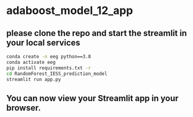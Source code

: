 # adaboost_model_12_app

## please clone the repo and start the streamlit in your local services
```bash
conda create -n eeg python==3.8
conda activate eeg
pip install requirements.txt -r
cd RandomForest_IESS_prediction_model
streamlit run app.py
```


## You can now view your Streamlit app in your browser.
